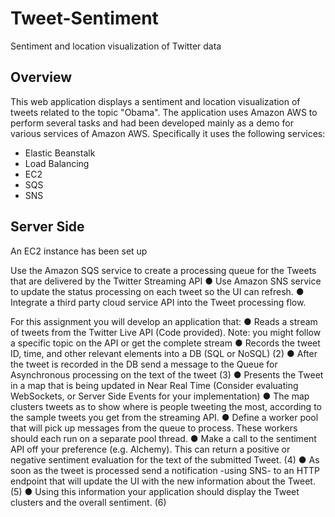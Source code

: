 # Tweet-Sentiment
Sentiment and location visualization of Twitter data

## Overview
This web application displays a sentiment and location visualization of tweets related to the topic "Obama". The application uses Amazon AWS to perform several tasks and had been developed mainly as a demo for various services of Amazon AWS.
Specifically it uses the following services:
- Elastic Beanstalk
- Load Balancing
- EC2
- SQS
- SNS

## Server Side
An EC2 instance has been set up 



Use the Amazon SQS service to create a processing queue for the Tweets that are delivered by the Twitter Streaming API
●	Use Amazon SNS service to update the status processing on each tweet so the UI can refresh.
●	Integrate a third party cloud service API into the Tweet processing flow.

For this assignment you will develop an application that:
●	Reads a stream of tweets from the Twitter Live API (Code provided). Note: you might follow a specific topic on the API or get the complete stream
●	Records the tweet ID, time, and other relevant elements into a DB (SQL or NoSQL) (2)
●	After the tweet is recorded in the DB send a message to the Queue for Asynchronous processing on the text of the tweet (3)
●	Presents the Tweet in a map that is being updated in Near Real Time (Consider evaluating WebSockets, or Server Side Events for your implementation)
●	The map clusters tweets as to show where is people tweeting the most, according to the sample tweets you get from the streaming API.
●	Define a worker pool that will pick up messages from the queue to process. These workers should each run on a separate pool thread.
●	Make a call to the sentiment API off your preference (e.g. Alchemy). This can return a positive or negative sentiment evaluation for the text of the submitted Tweet. (4)
●	As soon as the tweet is processed send a notification -using SNS- to an HTTP endpoint that will update the UI with the new information about the Tweet. (5)
●	Using this information your application should display the Tweet clusters and the overall sentiment. (6)

